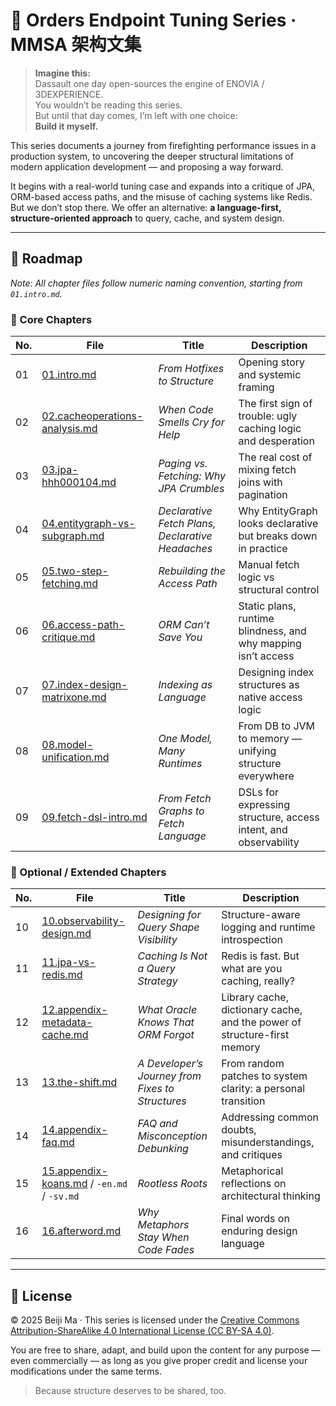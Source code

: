 # 📘 Orders Endpoint Tuning Series · MMSA 架构文集

> **Imagine this:**  
> Dassault one day open-sources the engine of ENOVIA / 3DEXPERIENCE.  
> You wouldn’t be reading this series.  
> But until that day comes, I’m left with one choice:  
> **Build it myself.**

This series documents a journey from firefighting performance issues in a production system, to uncovering the deeper structural limitations of modern application development — and proposing a way forward.

It begins with a real-world tuning case and expands into a critique of JPA, ORM-based access paths, and the misuse of caching systems like Redis. But we don’t stop there. We offer an alternative: **a language-first, structure-oriented approach** to query, cache, and system design.

---

## 🧭 Roadmap

*Note: All chapter files follow numeric naming convention, starting from `01.intro.md`.*

### 📂 Core Chapters

| No. | File | Title | Description |
|-----|------|-------|-------------|
| 01 | [01.intro.md](01.intro.md) | *From Hotfixes to Structure* | Opening story and systemic framing |
| 02 | [02.cacheoperations-analysis.md](02.cacheoperations-analysis.md) | *When Code Smells Cry for Help* | The first sign of trouble: ugly caching logic and desperation |
| 03 | [03.jpa-hhh000104.md](03.jpa-hhh000104.md) | *Paging vs. Fetching: Why JPA Crumbles* | The real cost of mixing fetch joins with pagination |
| 04 | [04.entitygraph-vs-subgraph.md](04.entitygraph-vs-subgraph.md) | *Declarative Fetch Plans, Declarative Headaches* | Why EntityGraph looks declarative but breaks down in practice |
| 05 | [05.two-step-fetching.md](05.two-step-fetching.md) | *Rebuilding the Access Path* | Manual fetch logic vs structural control |
| 06 | [06.access-path-critique.md](06.access-path-critique.md) | *ORM Can’t Save You* | Static plans, runtime blindness, and why mapping isn’t access |
| 07 | [07.index-design-matrixone.md](07.index-design-matrixone.md) | *Indexing as Language* | Designing index structures as native access logic |
| 08 | [08.model-unification.md](08.model-unification.md) | *One Model, Many Runtimes* | From DB to JVM to memory — unifying structure everywhere |
| 09 | [09.fetch-dsl-intro.md](09.fetch-dsl-intro.md) | *From Fetch Graphs to Fetch Language* | DSLs for expressing structure, access intent, and observability |

### 🧪 Optional / Extended Chapters

| No. | File | Title | Description |
|-----|------|-------|-------------|
| 10 | [10.observability-design.md](10.observability-design.md) | *Designing for Query Shape Visibility* | Structure-aware logging and runtime introspection |
| 11 | [11.jpa-vs-redis.md](11.jpa-vs-redis.md) | *Caching Is Not a Query Strategy* | Redis is fast. But what are you caching, really? |
| 12 | [12.appendix-metadata-cache.md](12.appendix-metadata-cache.md) | *What Oracle Knows That ORM Forgot* | Library cache, dictionary cache, and the power of structure-first memory |
| 13 | [13.the-shift.md](13.the-shift.md) | *A Developer’s Journey from Fixes to Structures* | From random patches to system clarity: a personal transition |
| 14 | [14.appendix-faq.md](14.appendix-faq.md) | *FAQ and Misconception Debunking* | Addressing common doubts, misunderstandings, and critiques |
| 15 | [15.appendix-koans.md](15.appendix-koans.md) / `-en.md` / `-sv.md` | *Rootless Roots* | Metaphorical reflections on architectural thinking |
| 16 | [16.afterword.md](16.afterword.md) | *Why Metaphors Stay When Code Fades* | Final words on enduring design language |

---

## 📝 License

© 2025 Beiji Ma · This series is licensed under the [Creative Commons Attribution-ShareAlike 4.0 International License (CC BY-SA 4.0)](https://creativecommons.org/licenses/by-sa/4.0/).

You are free to share, adapt, and build upon the content for any purpose — even commercially — as long as you give proper credit and license your modifications under the same terms.

> Because structure deserves to be shared, too.

